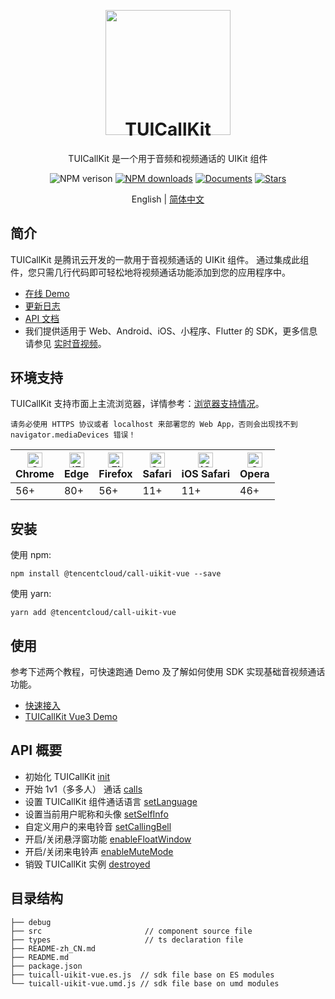 <p align="center">
  <a href="https://trtc.io/">
    <img width="200" src="https://web.sdk.qcloud.com/trtc/webrtc/assets/trtc.io-logo.png">
  </a>
</p>

<h1 align="center" style="margin-top: -40px">TUICallKit</h1>

<div align="center">
TUICallKit 是一个用于音频和视频通话的 UIKit 组件

<br>

![NPM verison](https://img.shields.io/npm/v/@tencentcloud/call-uikit-vue) [![NPM downloads](https://img.shields.io/npm/dw/@tencentcloud/call-uikit-vue)](https://www.npmjs.com/package/@tencentcloud/call-uikit-vue) [![Documents](https://img.shields.io/badge/-Documents-blue)](https://cloud.tencent.com/document/product/647/81015) [![Stars](https://img.shields.io/github/stars/tencentyun/TUICallKit?style=social)](https://github.com/tencentyun/TUICallKit)

</div>

<div align="center"> English | <a href="https://github.com/tencentyun/TUICallKit/tree/main/Web/call-engine-demo-vue3" target="_blank"> 简体中文</a> </div>


## 简介
TUICallKit 是腾讯云开发的一款用于音视频通话的 UIKit 组件。 通过集成此组件，您只需几行代码即可轻松地将视频通话功能添加到您的应用程序中。

- [在线 Demo](https://rtcube.cloud.tencent.com/prerelease/component/experience-center/index.html#/detail?scene=callkit)
- [更新日志](https://cloud.tencent.com/document/product/647/80930)
- [API 文档](https://cloud.tencent.com/document/product/647/81015)
- 我们提供适用于 Web、Android、iOS、小程序、Flutter 的 SDK，更多信息请参见 [实时音视频](https://cloud.tencent.com/document/product/647/78742)。


## 环境支持
TUICallKit 支持市面上主流浏览器，详情参考：[浏览器支持情况](https://web.sdk.qcloud.com/trtc/webrtc/v5/doc/zh-cn/tutorial-05-info-browser.html)。

```text
请务必使用 HTTPS 协议或者 localhost 来部署您的 Web App，否则会出现找不到 navigator.mediaDevices 错误！
```

| [<img src="https://web.sdk.qcloud.com/trtc/webrtc/assets/logo/chrome_48x48.png" alt="Chrome" width="24px" height="24px" />](http://godban.github.io/browsers-support-badges/)<br/>Chrome | [<img src="https://web.sdk.qcloud.com/trtc/webrtc/assets/logo/edge_48x48.png" alt="IE / Edge" width="24px" height="24px" />](http://godban.github.io/browsers-support-badges/)<br/> Edge | [<img src="https://web.sdk.qcloud.com/trtc/webrtc/assets/logo/firefox_48x48.png" alt="Firefox" width="24px" height="24px" />](http://godban.github.io/browsers-support-badges/)<br/>Firefox | [<img src="https://web.sdk.qcloud.com/trtc/webrtc/assets/logo/safari_48x48.png" alt="Safari" width="24px" height="24px" />](http://godban.github.io/browsers-support-badges/)<br/>Safari | [<img src="https://web.sdk.qcloud.com/trtc/webrtc/assets/logo/safari-ios_48x48.png" alt="iOS Safari" width="24px" height="24px" />](http://godban.github.io/browsers-support-badges/)<br/>iOS Safari | [<img src="https://web.sdk.qcloud.com/trtc/webrtc/assets/logo/opera_48x48.png" alt="Opera" width="24px" height="24px" />](http://godban.github.io/browsers-support-badges/)<br/>Opera |
| --------- | --------- | --------- | --------- | --------- | --------- |
| 56+ | 80+ | 56+ | 11+ | 11+ | 46+ |


## 安装
使用 npm:
```
npm install @tencentcloud/call-uikit-vue --save
```

使用 yarn:
```
yarn add @tencentcloud/call-uikit-vue
```



## 使用
参考下述两个教程，可快速跑通 Demo 及了解如何使用 SDK 实现基础音视频通话功能。

- [快速接入](https://cloud.tencent.com/document/product/647/78731)
- [TUICallKit Vue3 Demo](https://github.com/tencentyun/TUICallKit/tree/main/Web/basic-vue3)


## API 概要
  - 初始化 TUICallKit [init](https://cloud.tencent.com/document/product/647/81015#init)
  - 开始 1v1（多多人） 通话 [calls](https://cloud.tencent.com/document/product/647/81015#calls)
  - 设置 TUICallKit 组件通话语言 [setLanguage](https://cloud.tencent.com/document/product/647/81015#setlanguage)
  - 设置当前用户昵称和头像 [setSelfInfo](https://cloud.tencent.com/document/product/647/81015#setselfinfo)
  - 自定义用户的来电铃音 [setCallingBell](https://cloud.tencent.com/document/product/647/81015#setcallingbell)
  - 开启/关闭悬浮窗功能 [enableFloatWindow](https://cloud.tencent.com/document/product/647/81015#enablefloatwindow)
  - 开启/关闭来电铃声 [enableMuteMode](https://cloud.tencent.com/document/product/647/81015#enablemutemode)
  - 销毁 TUICallKit 实例 [destroyed](https://cloud.tencent.com/document/product/647/81015#destroyed)


## 目录结构
```
├── debug
├── src                       // component source file
├── types                     // ts declaration file
├── README-zh_CN.md
├── README.md
├── package.json
├── tuicall-uikit-vue.es.js  // sdk file base on ES modules
└── tuicall-uikit-vue.umd.js // sdk file base on umd modules
```
